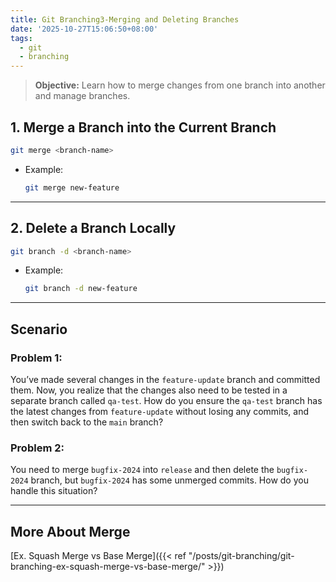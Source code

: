 ```yaml
---
title: Git Branching3-Merging and Deleting Branches
date: '2025-10-27T15:06:50+08:00'
tags:
  - git
  - branching
---
```

 >**Objective:** Learn how to merge changes from one branch into another and manage branches.   
## 1. **Merge a Branch into the Current Branch**   
```bash
git merge <branch-name>
```
- Example:   
	```bash
	git merge new-feature
	```

---
## 2. **Delete a Branch Locally**   
```bash
git branch -d <branch-name>
```
- Example:   
	```bash
	git branch -d new-feature
	```

---
## **Scenario**
### **Problem 1:**
You’ve made several changes in the `feature-update` branch and committed them. Now, you realize that the changes also need to be tested in a separate branch called `qa-test`. How do you ensure the `qa-test` branch has the latest changes from `feature-update` without losing any commits, and then switch back to the `main` branch?   
### **Problem 2:**
You need to merge `bugfix-2024` into `release` and then delete the `bugfix-2024` branch, but `bugfix-2024` has some unmerged commits. How do you handle this situation?   

---
## More About Merge   
[Ex. Squash Merge vs Base Merge]({{< ref "/posts/git-branching/git-branching-ex-squash-merge-vs-base-merge/" >}})    
   
